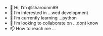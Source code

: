 - 👋 Hi, I’m @sharoonm99
- 👀 I’m interested in ...wed development
- 🌱 I’m currently learning ...python
- 💞️ I’m looking to collaborate on ...dont know
- 📫 How to reach me ...

<!---
sharoonm99/sharoonm99 is a ✨ special ✨ repository because its `README.md` (this file) appears on your GitHub profile.
You can click the Preview link to take a look at your changes.
--->
